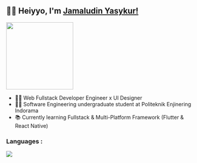 ## 👨‍💻 Heiyyo, I'm [Jamaludin Yasykur!](https://www.linkedin.com/in/jamaludin-yasykur-0a8876193/)

<a href="https://github.com/inijamlud" target="_blank"> <img height="180em" src="https://github-readme-stats-eight-theta.vercel.app/api?username=inijamlud&show_icons=true&theme=merko&include_all_commits=true&count_private=true"/></a>

- 👨‍💻 Web Fullstack Developer Engineer x UI Designer
- 👨‍🎓 Software Engineering undergraduate student at Politeknik Enjinering Indorama
- 📚 Currently learning Fullstack & Multi-Platform Framework (Flutter & React Native)

### Languages :
<img align="left" src="https://github-readme-stats.vercel.app/api/top-langs/?username=inijamlud&layout=compact&theme=merko"/>

<!-- <br> -->

<!-- *NOTE: Top languages does not indicate my skill level or something like that, it's a github metric of which languages i have the most code on github, it's a new feature of [github-readme-stats](https://github.com/anuraghazra/github-readme-stats)* -->
